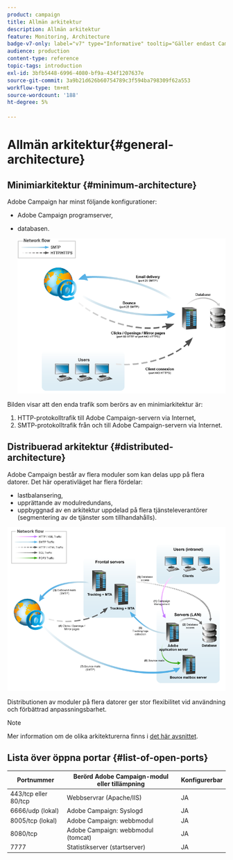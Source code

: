 ```yaml
---
product: campaign
title: Allmän arkitektur
description: Allmän arkitektur
feature: Monitoring, Architecture
badge-v7-only: label="v7" type="Informative" tooltip="Gäller endast Campaign Classic v7"
audience: production
content-type: reference
topic-tags: introduction
exl-id: 3bfb5448-6996-4080-bf9a-434f1207637e
source-git-commit: 3a9b21d626b60754789c3f594ba798309f62a553
workflow-type: tm+mt
source-wordcount: '188'
ht-degree: 5%

---
```


# Allmän arkitektur{#general-architecture}



## Minimiarkitektur {#minimum-architecture}

Adobe Campaign har minst följande konfigurationer:

* Adobe Campaign programserver,
* databasen.

  ![](assets/formation_exploitation.png)

Bilden visar att den enda trafik som berörs av en minimiarkitektur är:

1. HTTP-protokolltrafik till Adobe Campaign-servern via Internet,
1. SMTP-protokolltrafik från och till Adobe Campaign-servern via Internet.

## Distribuerad arkitektur {#distributed-architecture}

Adobe Campaign består av flera moduler som kan delas upp på flera datorer. Det här operativläget har flera fördelar:

* lastbalansering,
* upprättande av modulredundans,
* uppbyggnad av en arkitektur uppdelad på flera tjänsteleverantörer (segmentering av de tjänster som tillhandahålls).

![](assets/architecturerepartie.png)

Distributionen av moduler på flera datorer ger stor flexibilitet vid användning och förbättrad anpassningsbarhet.

>[!NOTE]
>
>Mer information om de olika arkitekturerna finns i [det här avsnittet](../../installation/using/general-architecture.md).

## Lista över öppna portar {#list-of-open-ports}

| Portnummer | Berörd Adobe Campaign-modul eller tillämpning | Konfigurerbar |
|---|---|---|
| 443/tcp eller 80/tcp | Webbservrar (Apache/IIS) | JA |
| 6666/udp (lokal) | Adobe Campaign: Syslogd | JA |
| 8005/tcp (lokal) | Adobe Campaign: webbmodul | JA |
| 8080/tcp | Adobe Campaign: webbmodul (tomcat) | JA |
| 7777 | Statistikserver (startserver) | JA |
